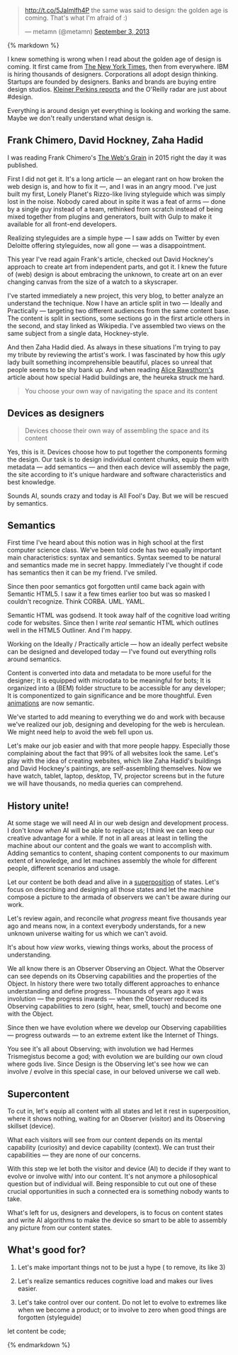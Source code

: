 <blockquote class="twitter-tweet" data-lang="en"><p lang="en" dir="ltr"><a href="http://t.co/5JaImlfh4P">http://t.co/5JaImlfh4P</a> the same was said to design: the golden age is coming. That&#39;s what I&#39;m afraid of :)</p>&mdash; metamn (@metamn) <a href="https://twitter.com/metamn/status/374795474899062784">September 3, 2013</a></blockquote>
<script async src="//platform.twitter.com/widgets.js" charset="utf-8"></script>

{% markdown %}

I knew something is wrong when I read about the golden age of design is coming. It first came from <a href="http://www.nytimes.com/2014/09/22/t-magazine/design-golden-age.html?_r=0" title="New York Times">The New York Times</a>, then from everywhere.
IBM is hiring thousands of designers. Corporations all adopt design thinking. Startups are founded by designers. Banks and brands are buying entire design studios. <a href="http://www.kpcb.com/blog/design-in-tech-report-2015" title="Kleiner Perkins reports">Kleiner Perkins reports</a> and the O'Reilly radar are just about #design.

Everything is around design yet everything is looking and working the same.
Maybe we don't really understand what design is.


## Frank Chimero, David Hockney, Zaha Hadid

I was reading Frank Chimero's <a href="http://www.frankchimero.com/writing/the-webs-grain/" title="The Web's Grain">The Web's Grain</a> in 2015 right the day it was published.

First I did not get it. It's a long article &mdash; an elegant rant on how broken the web design is, and how to fix it &mdash;, and I was in an angry mood.
I've just built my first, Lonely Planet's Rizzo-like living styleguide which was simply lost in the noise.
Nobody cared about in spite it was a feat of arms &mdash; done by a single guy instead of a team, rethinked from scratch instead of being mixed together from plugins and generators, built with Gulp to make it available for all front-end developers.

Realizing styleguides are a simple hype &mdash; I saw adds on Twitter by even Deloitte offering styleguides, now all gone &mdash; was a disappointment.

This year I've read again Frank's article, checked out David Hockney's approach to create art from independent parts, and got it. I knew the future of (web) design is about embracing the unknown, to create art on an ever changing canvas from the size of a watch to a skyscraper.

I've started immediately a new project, this very blog, to better analyze an understand the technique. Now I have an article split in two &mdash; Ideally and Practically &mdash; targeting two different audiences from the same content base. The content is split in sections, some sections go in the first article others in the second, and stay linked as Wikipedia. I've assembled two views on the same subject from a single data, Hockney-style.

And then Zaha Hadid died. As always in these situations I'm trying to pay my tribute by reviewing the artist's work. I was fascinated by how this *ugly* lady built something incomprehensible beautiful, places so unreal that people seems to be shy bank up.
And when reading <a href="http://www.theguardian.com/artanddesign/2007/oct/17/architecture" title="Alice Rawsthorn">Alice Rawsthorn's</a> article about how special Hadid buildings are, the heureka struck me hard.

> You choose your own way of navigating the space and its content


## Devices as designers

> Devices choose their own way of assembling the space and its content

Yes, this is it. Devices choose how to put together the components forming the design. Our task is to design individual content chunks, equip them with metadata &mdash; add semantics &mdash; and then each device will assembly the page, the site according to it's unique hardware and software characteristics and best knowledge.

Sounds AI, sounds crazy and today is All Fool's Day.
But we will be rescued by semantics.


## Semantics

First time I've heard about this notion was in high school at the first computer science class. We've been told code has two equally important main characteristics: syntax and semantics. Syntax seemed to be natural and semantics made me in secret happy. Immediately I've thought if code has semantics then it can be my friend. I've smiled.

Since then poor semantics got forgotten until came back again with Semantic HTML5. I saw it a few times earlier too but was so masked I couldn't recognize. Think CORBA. UML. YAML.

Semantic HTML was godsend. It took away half of the cognitive load writing code for websites. Since then I write *real* semantic HTML which outlines well in the HTML5 Outliner. And I'm happy.

Working on the Ideally / Practically article &mdash; how an ideally perfect website can be designed and developed today &mdash; I've found out everything rolls around semantics.

Content is converted into data and metadata to be more useful for the designer; It is equipped with microdata to be meaningful for bots; It is organized into a (BEM) folder structure to be accessible for any developer; It is componentized to gain significance and be more thoughtful.
Even <a href="http://alistapart.com/article/motion-with-meaning-semantic-animation-in-interface-design" title="Motion with Meaning: Semantic Animation in Interface Design">animations</a> are now semantic.

We've started to add meaning to everything we do and work with because we've realized our job, designing and developing for the web is herculean. We might need help to avoid the web fell upon us.

Let's make our job easier and with that more people happy. Especially those complaining about the fact that 99% of all websites look the same.
Let's play with the idea of creating websites, which like Zaha Hadid's buildings and David Hockney's paintings, are self-assembling themselves.
Now we have watch, tablet, laptop, desktop, TV, projector screens but in the future we will have thousands, no media queries can comprehend.


## History unite!

At some stage we will need AI in our web design and development process. I don't know *when* AI will be able to replace us; I think we can keep our creative advantage for a while. If not in all areas at least in telling the machine about our content and the goals we want to accomplish with. Adding semantics to content, shaping content components to our maximum extent of knowledge, and let machines assembly the whole for different people, different scenarios and usage.

Let our content be both dead and alive in a <a href="http://whatis.techtarget.com/definition/superposition">superposition</a> of states. Let's focus on describing and designing all those states and let the machine compose a picture to the armada of observers we can't be aware during our work.

Let's review again, and reconcile what *progress* meant five thousands year ago and means now, in a context everybody understands, for a new unknown universe waiting for us which we can't avoid.

It's about how *view* works, viewing things works, about the process of understanding.

We all know there is an Observer Observing an Object. What the Observer can see depends on its Observing capabilities and the properties of the Object. In history there were two totally different approaches to enhance understanding and define progress. Thousands of years ago it was involution &mdash; the progress inwards &mdash; when the Observer reduced its Observing capabilities to zero (sight, hear, smell, touch) and become one with the Object.

Since then we have evolution where we develop our Observing capabilities &mdash; progress outwards &mdash; to an extreme extent like the Internet of Things.

You see it's all about Observing; with involution we had Hermes Trismegistus become a god; with evolution we are building our own cloud where gods live.
Since Design is the Observing let's see how we can involve / evolve in this special case, in our beloved universe we call web.


## Supercontent

To cut in, let's equip all content with all states and let it rest in superposition, where it shows nothing, waiting for an Observer (visitor) and its Observing skillset (device).

What each visitors will see from our content depends on its mental capability (curiosity) and device capability (context). We can trust their capabilities &mdash; they are none of our concerns.  

With this step we let both the visitor and device (AI) to decide if they want to evolve or involve with/ into our content. It's not anymore a philosophical question but of individual will. Being responsible to cut out one of these crucial opportunities in such a connected era is something nobody wants to take.

What's left for us, designers and developers, is to focus on content states and write AI algorithms to make the device so smart to be able to assembly any picture from our content states.


## What's good for?

1. Let's make important things not to be just a hype ( to remove, its like 3)

2. Let's realize semantics reduces cognitive load and makes our lives easier.

3. Let's take control over our content. Do not let to evolve to extremes like when we become a product; or to involve to zero when good things are forgotten (styleguide)

let content be code;





{% endmarkdown %}
